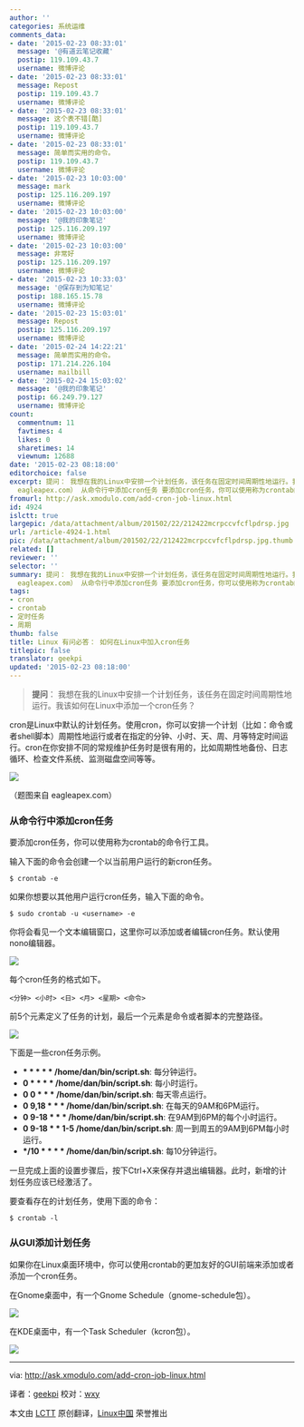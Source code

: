 ```yaml
---
author: ''
categories: 系统运维
comments_data:
- date: '2015-02-23 08:33:01'
  message: '@有道云笔记收藏'
  postip: 119.109.43.7
  username: 微博评论
- date: '2015-02-23 08:33:01'
  message: Repost
  postip: 119.109.43.7
  username: 微博评论
- date: '2015-02-23 08:33:01'
  message: 这个表不错[酷]
  postip: 119.109.43.7
  username: 微博评论
- date: '2015-02-23 08:33:01'
  message: 简单而实用的命令。
  postip: 119.109.43.7
  username: 微博评论
- date: '2015-02-23 10:03:00'
  message: mark
  postip: 125.116.209.197
  username: 微博评论
- date: '2015-02-23 10:03:00'
  message: '@我的印象笔记'
  postip: 125.116.209.197
  username: 微博评论
- date: '2015-02-23 10:03:00'
  message: 非常好
  postip: 125.116.209.197
  username: 微博评论
- date: '2015-02-23 10:33:03'
  message: '@保存到为知笔记'
  postip: 188.165.15.78
  username: 微博评论
- date: '2015-02-23 15:03:01'
  message: Repost
  postip: 125.116.209.197
  username: 微博评论
- date: '2015-02-24 14:22:21'
  message: 简单而实用的命令。
  postip: 171.214.226.104
  username: mailbill
- date: '2015-02-24 15:03:02'
  message: '@我的印象笔记'
  postip: 66.249.79.127
  username: 微博评论
count:
  commentnum: 11
  favtimes: 4
  likes: 0
  sharetimes: 14
  viewnum: 12688
date: '2015-02-23 08:18:00'
editorchoice: false
excerpt: 提问： 我想在我的Linux中安排一个计划任务，该任务在固定时间周期性地运行。我该如何在Linux中添加一个cron任务？  cron是Linux中默认的计划任务。使用cron，你可以安排一个计划（比如：命令或者shell脚本）周期性地运行或者在指定的分钟、小时、天、周、月等特定时间运行。cron在你安排不同的常规维护任务时是很有用的，比如周期性地备份、日志循环、检查文件系统、监测磁盘空间等等。  （题图来自
  eagleapex.com） 从命令行中添加cron任务 要添加cron任务，你可以使用称为crontab的命令行工具。 输入下面的命令会创建一个以当前用户运
fromurl: http://ask.xmodulo.com/add-cron-job-linux.html
id: 4924
islctt: true
largepic: /data/attachment/album/201502/22/212422mcrpccvfcflpdrsp.jpg
url: /article-4924-1.html
pic: /data/attachment/album/201502/22/212422mcrpccvfcflpdrsp.jpg.thumb.jpg
related: []
reviewer: ''
selector: ''
summary: 提问： 我想在我的Linux中安排一个计划任务，该任务在固定时间周期性地运行。我该如何在Linux中添加一个cron任务？  cron是Linux中默认的计划任务。使用cron，你可以安排一个计划（比如：命令或者shell脚本）周期性地运行或者在指定的分钟、小时、天、周、月等特定时间运行。cron在你安排不同的常规维护任务时是很有用的，比如周期性地备份、日志循环、检查文件系统、监测磁盘空间等等。  （题图来自
  eagleapex.com） 从命令行中添加cron任务 要添加cron任务，你可以使用称为crontab的命令行工具。 输入下面的命令会创建一个以当前用户运
tags:
- cron
- crontab
- 定时任务
- 周期
thumb: false
title: Linux 有问必答： 如何在Linux中加入cron任务
titlepic: false
translator: geekpi
updated: '2015-02-23 08:18:00'
---
```



> 
> **提问**： 我想在我的Linux中安排一个计划任务，该任务在固定时间周期性地运行。我该如何在Linux中添加一个cron任务？
> 
> 
> 


cron是Linux中默认的计划任务。使用cron，你可以安排一个计划（比如：命令或者shell脚本）周期性地运行或者在指定的分钟、小时、天、周、月等特定时间运行。cron在你安排不同的常规维护任务时是很有用的，比如周期性地备份、日志循环、检查文件系统、监测磁盘空间等等。


![](/data/attachment/album/201502/22/212422mcrpccvfcflpdrsp.jpg)


（题图来自 eagleapex.com）


### 从命令行中添加cron任务


要添加cron任务，你可以使用称为crontab的命令行工具。


输入下面的命令会创建一个以当前用户运行的新cron任务。



```
$ crontab -e

```

如果你想要以其他用户运行cron任务，输入下面的命令。



```
$ sudo crontab -u <username> -e

```

你将会看见一个文本编辑窗口，这里你可以添加或者编辑cron任务。默认使用nono编辑器。


![](/data/attachment/album/201502/22/212508thotfu3zchthht1o.jpg)


每个cron任务的格式如下。



```
<分钟> <小时> <日> <月> <星期> <命令>

```

前5个元素定义了任务的计划，最后一个元素是命令或者脚本的完整路径。


![](/data/attachment/album/201502/22/212511ay72o1x2lo22sox0.jpg)


下面是一些cron任务示例。


* **\* \* \* \* \* /home/dan/bin/script.sh**: 每分钟运行。
* **0 \* \* \* \* /home/dan/bin/script.sh**: 每小时运行。
* **0 0 \* \* \* /home/dan/bin/script.sh**: 每天零点运行。
* **0 9,18 \* \* \* /home/dan/bin/script.sh**: 在每天的9AM和6PM运行。
* **0 9-18 \* \* \* /home/dan/bin/script.sh**: 在9AM到6PM的每个小时运行。
* **0 9-18 \* \* 1-5 /home/dan/bin/script.sh**: 周一到周五的9AM到6PM每小时运行。
* **\*/10 \* \* \* \* /home/dan/bin/script.sh**: 每10分钟运行。


一旦完成上面的设置步骤后，按下Ctrl+X来保存并退出编辑器。此时，新增的计划任务应该已经激活了。


要查看存在的计划任务，使用下面的命令：



```
$ crontab -l

```

### 从GUI添加计划任务


如果你在Linux桌面环境中，你可以使用crontab的更加友好的GUI前端来添加或者添加一个cron任务。


在Gnome桌面中，有一个Gnome Schedule（gnome-schedule包）。


![](/data/attachment/album/201502/22/212514t6c00r71k0l3frcr.jpg)


在KDE桌面中，有一个Task Scheduler（kcron包）。


![](/data/attachment/album/201502/22/212517u5eez3n3bbqwllm3.jpg)




---


via: <http://ask.xmodulo.com/add-cron-job-linux.html>


译者：[geekpi](https://github.com/geekpi) 校对：[wxy](https://github.com/wxy)


本文由 [LCTT](https://github.com/LCTT/TranslateProject) 原创翻译，[Linux中国](http://linux.cn/) 荣誉推出